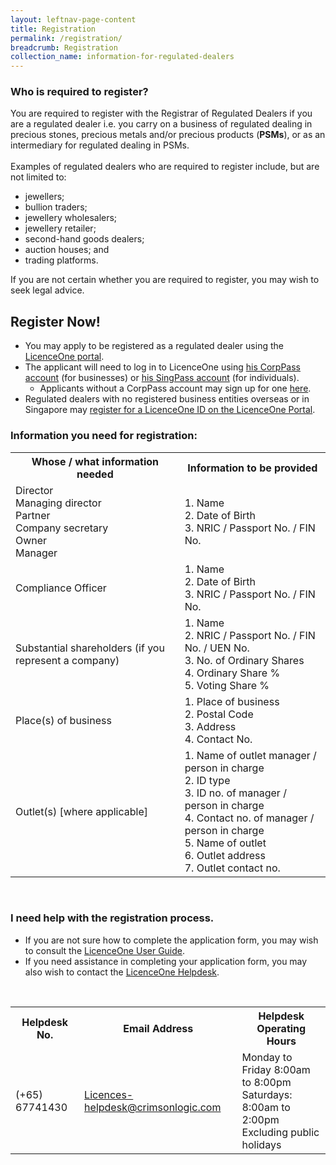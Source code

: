 ```yaml
---
layout: leftnav-page-content
title: Registration
permalink: /registration/
breadcrumb: Registration
collection_name: information-for-regulated-dealers
---
```


### Who is required to register?
You are required to register with the Registrar of Regulated Dealers if you are a regulated dealer i.e. you carry on a business of regulated dealing in precious stones, precious metals and/or precious products (**PSMs**), or as an intermediary for regulated dealing in PSMs. <br><br>
Examples of regulated dealers who are required to register include, but are not limited to:
* jewellers; 
* bullion traders;
* jewellery wholesalers; 
* jewellery retailer; 
* second-hand goods dealers; 
* auction houses; and 
* trading platforms.

If you are not certain whether you are required to register, you may wish to seek legal advice.<br>

## Register Now! 
* You may apply to be registered as a regulated dealer using the [LicenceOne portal](https://licence1.business.gov.sg/web/frontier/home). 
* The applicant will need to log in to LicenceOne using [his CorpPass account](https://licence1.business.gov.sg/web/frontier/help/corppass-in-licenceone) (for businesses) or [his SingPass account](https://licence1.business.gov.sg/web/frontier/help/how-to-access-the-system-) (for individuals).
  * Applicants without a CorpPass account may sign up for one [here](https://www.corppass.gov.sg/corppass/common/findoutmore).
* Regulated dealers with no registered business entities overseas or in Singapore may [register for a LicenceOne ID on the LicenceOne Portal](https://licence1.business.gov.sg/web/frontier/help/registration-for-foreigners-without-singpass).

### Information you need for registration:
<table>
  <tr>
    <th>Whose / what information needed</th>
    <th>Information to be provided</th>
  </tr>
  <tr>
    <td>Director<br>Managing director<br>Partner <br>Company secretary<br>Owner<br>Manager</td>
    <td>1. Name<br>2. Date of Birth<br>3. NRIC / Passport No. / FIN No.</td>
  </tr>
    <tr>
    <td>Compliance Officer</td>
    <td>1. Name<br>2. Date of Birth<br>3. NRIC / Passport No. / FIN No.</td>
  </tr>
  <tr>
    <td>Substantial shareholders (if you represent a company)</td>
    <td>1. Name<br>2. NRIC / Passport No. / FIN No. / UEN No.<br>3. No. of Ordinary Shares<br>4. Ordinary Share %<br>5. Voting Share %</td>
  </tr>
  <tr>
    <td>Place(s) of business</td>
    <td>1. Place of business<br>2. Postal Code<br>3. Address<br>4. Contact No.</td>
  </tr>
  <tr>
    <td>Outlet(s) [where applicable]</td>
    <td>1. Name of outlet manager / person in charge<br>2. ID type<br>3. ID no. of manager / person in charge<br>4. Contact no. of manager / person in charge<br>5. Name of outlet<br>6. Outlet address<br>7. Outlet contact no.</td>
  </tr>
</table>
<br>

### I need help with the registration process.
* If you are not sure how to complete the application form, you may wish to consult the [LicenceOne User Guide](https://licence1.business.gov.sg/web/frontier/help/apply-for-new-licence).
* If you need assistance in completing your application form, you may also wish to contact the [LicenceOne Helpdesk](https://licence1.business.gov.sg/web/frontier/contact-us).
<br>
<table>
  <tr>
    <th>Helpdesk No.</th>
    <th>Email Address</th>
    <th>Helpdesk Operating Hours<br></th>
  </tr>
  <tr>
    <td>(+65) 67741430</td>
    <td><a href="mailto:Licences-helpdesk@crimsonlogic.com">Licences-helpdesk@crimsonlogic.com</a></td>
    <td>Monday to Friday 8:00am to 8:00pm<br>Saturdays: 8:00am to 2:00pm<br>Excluding public holidays</td>
  </tr>
</table>

